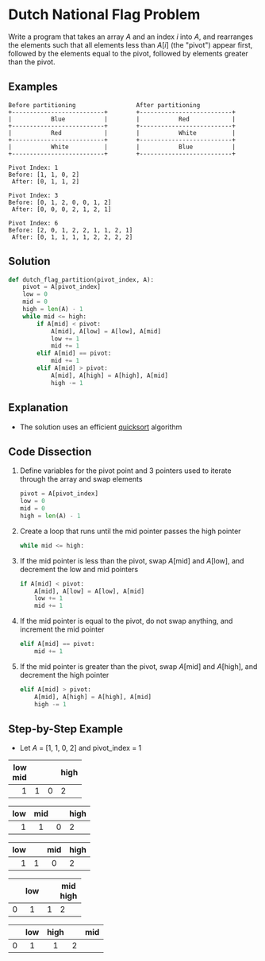 # Dutch National Flag Problem
Write a program that takes an array _A_ and an index _i_ into _A_, and rearranges the elements such that all elements less than _A_[_i_] (the "pivot") appear first, followed by the elements equal to the pivot, followed by elements greater than the pivot.

## Examples
```
Before partitioning                 After partitioning
+--------------------------+        +--------------------------+
|           Blue           |        |           Red            |
+--------------------------+        +--------------------------+
|           Red            |        |           White          |
+--------------------------+        +--------------------------+
|           White          |        |           Blue           |
+--------------------------+        +--------------------------+
```
```
Pivot Index: 1
Before: [1, 1, 0, 2]
 After: [0, 1, 1, 2]

Pivot Index: 3
Before: [0, 1, 2, 0, 0, 1, 2]
 After: [0, 0, 0, 2, 1, 2, 1]

Pivot Index: 6
Before: [2, 0, 1, 2, 2, 1, 1, 2, 1]
 After: [0, 1, 1, 1, 1, 2, 2, 2, 2]
```

## Solution
```python
def dutch_flag_partition(pivot_index, A):
    pivot = A[pivot_index]
    low = 0
    mid = 0
    high = len(A) - 1
    while mid <= high:
        if A[mid] < pivot:
            A[mid], A[low] = A[low], A[mid]
            low += 1
            mid += 1
        elif A[mid] == pivot:
            mid += 1
        elif A[mid] > pivot:
            A[mid], A[high] = A[high], A[mid]
            high -= 1
```

## Explanation
* The solution uses an efficient [quicksort](http://www.openbookproject.net/books/pythonds/SortSearch/TheQuickSort.html) algorithm

## Code Dissection
1. Define variables for the pivot point and 3 pointers used to iterate through the array and swap elements
    ```python
    pivot = A[pivot_index]
    low = 0
    mid = 0
    high = len(A) - 1
    ```
2. Create a loop that runs until the mid pointer passes the high pointer
    ```python
    while mid <= high:
    ```
3. If the mid pointer is less than the pivot, swap _A_[mid] and _A_[low], and decrement the low and mid pointers
    ```python
    if A[mid] < pivot:
        A[mid], A[low] = A[low], A[mid]
        low += 1
        mid += 1
    ```
4. If the mid pointer is equal to the pivot, do not swap anything, and increment the mid pointer
    ```python
    elif A[mid] == pivot:
        mid += 1
    ```
5. If the mid pointer is greater than the pivot, swap _A_[mid] and _A_[high], and decrement the high pointer
    ```python
    elif A[mid] > pivot:
        A[mid], A[high] = A[high], A[mid]
        high -= 1
    ```

## Step-by-Step Example
* Let _A_ = [1, 1, 0, 2] and pivot_index = 1

|low </br> mid|   |   |high|
|------------:|---|---|----|
|           1 | 1 | 0 | 2  |

| low| mid |   |high|
|---:|:---:|---|----|
|  1 |  1  | 0 | 2  |

| low|   | mid |high|
|---:|---|:---:|----|
|  1 | 1 |  0  | 2  |

|   | low |   |mid </br> high|
|---|:---:|---|--------------|
| 0 |  1  | 1 | 2            |

|   | low | high |   |mid|
|---|:---:|:----:|---|---|
| 0 |  1  |  1   | 2 |   |